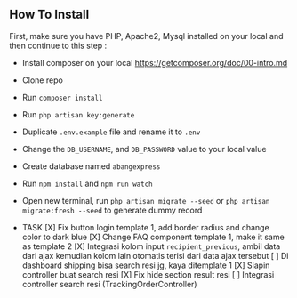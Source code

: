 ## How To Install

First, make sure you have PHP, Apache2, Mysql installed on your local and then continue to this step :
- Install composer on your local https://getcomposer.org/doc/00-intro.md
- Clone repo
- Run `composer install`
- Run `php artisan key:generate`
- Duplicate `.env.example` file and rename it to `.env`
- Change the `DB_USERNAME`, and `DB_PASSWORD` value to your local value
- Create database named `abangexpress`
- Run `npm install` and `npm run watch`
- Open new terminal, run `php artisan migrate --seed` or 
`php artisan migrate:fresh --seed` to generate dummy record


- TASK
[X] Fix button login template 1, add border radius and change color to dark blue
[X] Change FAQ component template 1, make it same as template 2
[X] Integrasi kolom input `recipient_previous`, ambil data dari ajax kemudian
kolom lain otomatis terisi dari data ajax tersebut
[ ] Di dashboard shipping bisa search resi jg, kaya ditemplate 1
[X] Siapin controller buat search resi
[X] Fix hide section result resi
[ ] Integrasi controller search resi (TrackingOrderController)